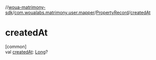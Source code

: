 //[woua-matrimony-sdk](../../../index.md)/[com.woualabs.matrimony.user.mapper](../index.md)/[PropertyRecord](index.md)/[createdAt](created-at.md)

# createdAt

[common]\
val [createdAt](created-at.md): [Long](https://kotlinlang.org/api/latest/jvm/stdlib/kotlin/-long/index.html)?
